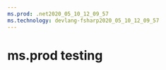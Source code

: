 ```yaml
---
ms.prod: .net2020_05_10_12_09_57
ms.technology: devlang-fsharp2020_05_10_12_09_57
---
```

 # ms.prod testing
